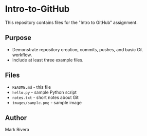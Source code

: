 # Intro-to-GitHub

This repository contains files for the "Intro to GitHub" assignment.

## Purpose
- Demonstrate repository creation, commits, pushes, and basic Git workflow.
- Include at least three example files.

## Files
- `README.md` - this file
- `hello.py` - sample Python script
- `notes.txt` - short notes about Git
- `images/sample.png` - sample image

## Author
Mark Rivera
